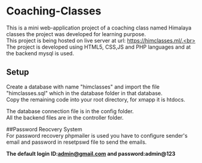# Coaching-Classes
This is a mini web-application project of a coaching class named Himalaya classes the project was developed for learning purpose.<br>
This project is being hosted on live server at url: https://himclasses.ml/.<br>
The project is developed using HTML5, CSS,JS and PHP languages and at the backend mysql is used.<br>

## Setup<BR>
Create a database with name "himclasses" and import the file "himclasses.sql" which in the database folder in that database.<br>
Copy the remaining code into your root directory, for xmapp it is htdocs.<BR>

The database connection file is in the config folder.<br>
All the backend files are in the controller folder.<br>

##Password Reocvery System<br>
For password recovery phpmailer is used you have to configure sender's email and password in resetpswd file to send the emails.<br>

<b>The default login ID:admin@gmail.com and password:admin@123</b><br>
